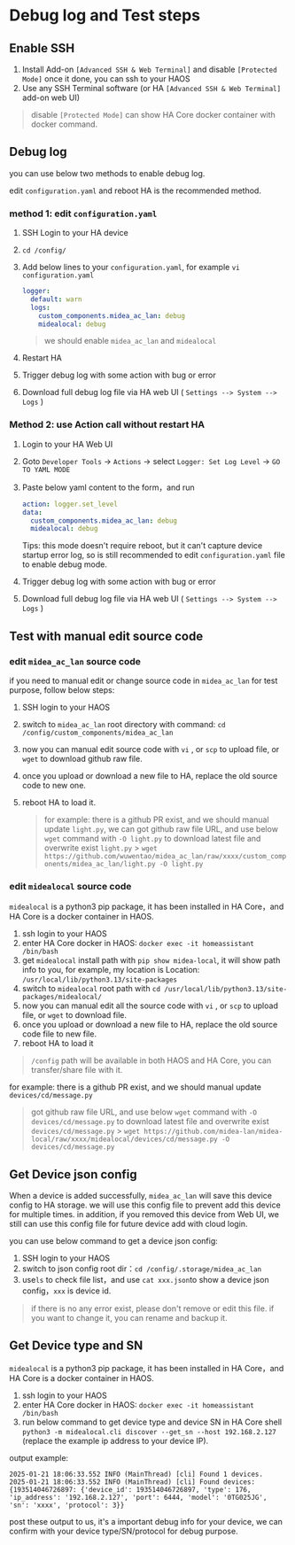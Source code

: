 # Debug log and Test steps

## Enable SSH

1. Install Add-on `[Advanced SSH & Web Terminal]` and disable `[Protected Mode]` once it done, you can ssh to your HAOS
2. Use any SSH Terminal software (or HA `[Advanced SSH & Web Terminal]` add-on web UI)

> disable `[Protected Mode]` can show HA Core docker container with docker command.

## Debug log

you can use below two methods to enable debug log.

edit `configuration.yaml` and reboot HA is the recommended method.

### method 1: edit `configuration.yaml`

1. SSH Login to your HA device
2. `cd /config/`
3. Add below lines to your `configuration.yaml`, for example `vi configuration.yaml`

   ```yaml
   logger:
     default: warn
     logs:
       custom_components.midea_ac_lan: debug
       midealocal: debug
   ```

   > we should enable `midea_ac_lan` and `midealocal`

4. Restart HA
5. Trigger debug log with some action with bug or error
6. Download full debug log file via HA web UI ( `Settings --> System --> Logs` )

### Method 2: use Action call without restart HA

1. Login to your HA Web UI
2. Goto `Developer Tools` -> `Actions` -> select `Logger: Set Log Level` -> `GO TO YAML MODE`
3. Paste below yaml content to the form，and run

   ```yaml
   action: logger.set_level
   data:
     custom_components.midea_ac_lan: debug
     midealocal: debug
   ```

   Tips: this mode doesn't require reboot, but it can't capture device startup error log, so is still recommended to edit `configuration.yaml` file to enable debug mode.

4. Trigger debug log with some action with bug or error
5. Download full debug log file via HA web UI ( `Settings --> System --> Logs` )

## Test with manual edit source code

### edit `midea_ac_lan` source code

if you need to manual edit or change source code in `midea_ac_lan` for test purpose, follow below steps:

1. SSH login to your HAOS
2. switch to `midea_ac_lan` root directory with command: `cd /config/custom_components/midea_ac_lan`
3. now you can manual edit source code with `vi` , or `scp` to upload file, or `wget` to download github raw file.
4. once you upload or download a new file to HA, replace the old source code to new one.
5. reboot HA to load it.

   > for example: there is a github PR exist, and we should manual update `light.py`,
   > we can got github raw file URL, and use below `wget` command with `-O light.py` to download latest file and overwrite exist `light.py` > `wget https://github.com/wuwentao/midea_ac_lan/raw/xxxx/custom_components/midea_ac_lan/light.py -O light.py`

### edit `midealocal` source code

`midealocal` is a python3 pip package, it has been installed in HA Core，and HA Core is a docker container in HAOS.

1. ssh login to your HAOS
2. enter HA Core docker in HAOS: `docker exec -it homeassistant /bin/bash`
3. get `midealocal` install path with `pip show midea-local`, it will show path info to you, for example, my location is Location: `/usr/local/lib/python3.13/site-packages`
4. switch to `midealocal` root path with `cd /usr/local/lib/python3.13/site-packages/midealocal/`
5. now you can manual edit all the source code with `vi` , or `scp` to upload file, or `wget` to download file.
6. once you upload or download a new file to HA, replace the old source code file to new file.
7. reboot HA to load it

> `/config` path will be available in both HAOS and HA Core, you can transfer/share file with it.

for example: there is a github PR exist, and we should manual update `devices/cd/message.py`

> got github raw file URL, and use below `wget` command with `-O devices/cd/message.py` to download latest file and overwrite exist `devices/cd/message.py` > `wget https://github.com/midea-lan/midea-local/raw/xxxx/midealocal/devices/cd/message.py -O devices/cd/message.py`

## Get Device json config

When a device is added successfully, `midea_ac_lan` will save this device config to HA storage.
we will use this config file to prevent add this device for multiple times.
in addition, if you removed this device from Web UI, we still can use this config file for future device add with cloud login.

you can use below command to get a device json config:

1. SSH login to your HAOS
2. switch to json config root dir：`cd /config/.storage/midea_ac_lan`
3. use`ls` to check file list，and use `cat xxx.json`to show a device json config，`xxx` is device id.

> if there is no any error exist, please don't remove or edit this file.
> if you want to change it, you can rename and backup it.

## Get Device type and SN

`midealocal` is a python3 pip package, it has been installed in HA Core，and HA Core is a docker container in HAOS.

1. ssh login to your HAOS
2. enter HA Core docker in HAOS: `docker exec -it homeassistant /bin/bash`
3. run below command to get device type and device SN in HA Core shell `python3 -m midealocal.cli discover --get_sn --host 192.168.2.127` (replace the example ip address to your device IP).

output example:

```shell
2025-01-21 18:06:33.552 INFO (MainThread) [cli] Found 1 devices.
2025-01-21 18:06:33.552 INFO (MainThread) [cli] Found devices: {193514046726897: {'device_id': 193514046726897, 'type': 176, 'ip_address': '192.168.2.127', 'port': 6444, 'model': '0TG025JG', 'sn': 'xxxx', 'protocol': 3}}
```

post these output to us, it's a important debug info for your device, we can confirm with your device type/SN/protocol for debug purpose.
